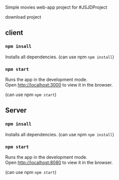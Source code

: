 Simple movies web-app project for #JSJDProject

download project

## client

### `npm insall`

Installs all dependencies. (can use npm `npm install`)

### `npm start`

Runs the app in the development mode.<br />
Open [http://localhost:3000](http://localhost:3000) to view it in the browser.

(can use npm `npm start`)


## Server

### `npm insall`

Installs all dependencies. (can use npm `npm install`)

### `npm start`

Runs the app in the development mode.<br />
Open [http://localhost:8080](http://localhost:8080) to view it in the browser.

(can use npm `npm start`)

